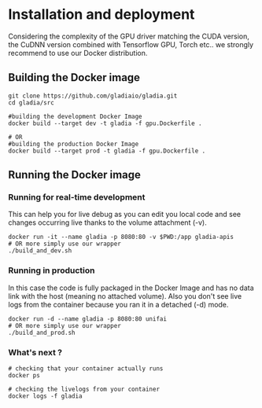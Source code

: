 # Installation and deployment

Considering the complexity of the GPU driver matching the CUDA version, the CuDNN version combined with Tensorflow GPU, Torch etc.. we strongly recommend to use our Docker distribution.

## Building the Docker image

```shell
git clone https://github.com/gladiaio/gladia.git
cd gladia/src

#building the development Docker Image
docker build --target dev -t gladia -f gpu.Dockerfile .

# OR
#building the production Docker Image
docker build --target prod -t gladia -f gpu.Dockerfile .
```

## Running the Docker image

### Running for real-time development

This can help you for live debug as you can edit you local code and see changes occurring live thanks to the volume attachment (-v).

```shell
docker run -it --name gladia -p 8080:80 -v $PWD:/app gladia-apis
# OR more simply use our wrapper
./build_and_dev.sh
```

### Running in production

In this case the code is fully packaged in the Docker Image and has no data link with the host (meaning no attached volume). Also you don't see live logs from the container because you ran it in a detached (-d) mode.

```shell
docker run -d --name gladia -p 8080:80 unifai
# OR more simply use our wrapper
./build_and_prod.sh
```

### What's next ?

```
# checking that your container actually runs
docker ps
```

```
# checking the livelogs from your container
docker logs -f gladia
```
